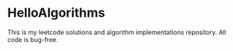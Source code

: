 # HelloAlgorithms
This is my leetcode solutions and algorithm implementations repository. 
All code is bug-free.
